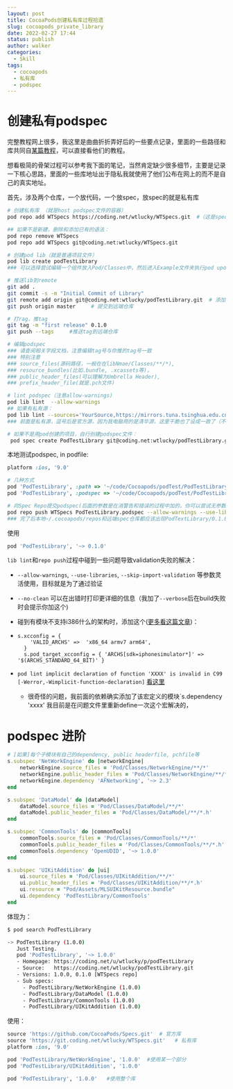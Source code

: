 ```yaml
---
layout: post
title: CocoaPods创建私有库过程拾遗
slug: cocoapods_private_library
date: 2022-02-27 17:44
status: publish
author: walker
categories: 
  - Skill
tags:
  - cocoapods
  - 私有库
  - podspec
---
```


# 创建私有podspec

完整教程网上很多，我这里是曲曲折折弄好后的一些要点记录，里面的一些路径和库共同自[某篇教程](http://blog.wtlucky.com/blog/2015/02/26/create-private-podspec/)，可以直接看他们的教程。

想看极简的骨架过程可以参考我下面的笔记，当然肯定缺少很多细节，主要是记录一下核心思路，里面的一些库地址出于隐私我就使用了他们公布在网上的而不是自己的真实地址。

首先，涉及两个仓库，一个放代码，一个放spec，放spec的就是私有库

```bash
# 创建私有库 （就是host podspec文件的容器）
pod repo add WTSpecs https://coding.net/wtlucky/WTSpecs.git  #（这是spec仓库）

## 如果不是新建，删除和添加已有的语法：
pod repo remove WTSpecs
pod repo add WTSpecs git@coding.net:wtlucky/WTSpecs.git

# 创建pod lib（就是普通项目文件）
pod lib create podTestLibrary
### 可以选择尝试编辑一个组件放入Pod/Classes中，然后进入Example文件夹执行pod update命令，再打开项目工程可以看到，刚刚添加的组件已经在Pods子工程下

# 推送lib到remote
git add .
git commit -s -m "Initial Commit of Library"
git remote add origin git@coding.net:wtlucky/podTestLibrary.git  # 添加远端仓库（这是代码仓库）
git push origin master     # 提交到远端仓库

# 打rag，推tag
git tag -m "first release" 0.1.0
git push --tags     #推送tag到远端仓库

# 编辑podspec
### 请查阅相关字段文档，注意编辑tag号与你推的tag号一致
### 特别注意
### source_files(源码路径，一般在在libNmae/Classes/**/*), 
### resource_bundles(比如.bundle, .xcassets等)， 
### public_header_files(可以理解为Umbrella Header), 
### prefix_header_file(就是.pch文件)

# lint podspec（注意allow-warnings)
pod lib lint  --allow-warnings 
## 如果有私有源：
pod lib lint --sources='YourSource,https://mirrors.tuna.tsinghua.edu.cn/git/CocoaPods/Specs.git'
### 前面是私有源，逗号后是官方源，因为我电脑用的是清华源，这里干脆也了设成一致了（不是必要）

# 如果不是用pod创建的项目，自行创建podspec文件：
 pod spec create PodTestLibrary git@coding.net:wtlucky/podTestLibrary.git  # 注意仓库名和仓库地址
```

本地测试podspec, in podfile:
```ruby
platform :ios, '9.0'

# 几种方式
pod 'PodTestLibrary', :path => '~/code/Cocoapods/podTest/PodTestLibrary'      # 指定路径
pod 'PodTestLibrary', :podspec => '~/code/Cocoapods/podTest/PodTestLibrary/PodTestLibrary.podspec'  # 指定podspec文件
```

```bash
# 向Spec Repo提交podspec(后面的参数是在消警告和错误的过程中加的，你可以尝试无参数先跑，碰到问题再逐个解决)
pod repo push WTSpecs PodTestLibrary.podspec --allow-warnings --use-libraries --skip-import-validation --verbose
### 完了后本地~/.cocoapods/repos和远端spec仓库都应该出现PodTextLibrary/0.1.0这个文件夹(对应你刚打的tag），里面有（且只有）刚才创建的podspec文件
```

使用
```ruby
pod 'PodTestLibrary', '~> 0.1.0'
```

`lib lint`和`repo push`过程中碰到一些问题导致validation失败的解决：
* `--allow-warnings`, `--use-libraries`, `--skip-import-validation` 等参数灵活使用，目标就是为了通过验证

* `--no-clean` 可以在出错时打印更详细的信息（我加了`--verbose`后在build失败时会提示你加这个)

* 碰到有模块不支持i386什么的架构时，添加这个([更多看这篇文章](https://blog.nowcoder.net/n/68dac16078184973ac061027817a2d9a?from=nowcoder_improve))：

* ```rub
  s.xcconfig = {
      'VALID_ARCHS' =>  'x86_64 armv7 arm64',
    }
    s.pod_target_xcconfig = { 'ARCHS[sdk=iphonesimulator*]' => '$(ARCHS_STANDARD_64_BIT)' }
  ```

* `pod lint implicit declaration of function 'XXXX' is invalid in C99 [-Werror,-Wimplicit-function-declaration]` [看这里](https://blog.csdn.net/cnwyt/article/details/105073749) 

  * 很奇怪的问题，我前面的依赖确实添加了该宏定义的模块`s.dependency 'xxxx' 我目前是在问题文件里重新define一次这个宏解决的，

# podspec 进阶

```ruby
# [如果]每个子模块有自己的dependency, public headerfile, pchfile等
s.subspec 'NetWorkEngine' do |networkEngine|
    networkEngine.source_files = 'Pod/Classes/NetworkEngine/**/*'
    networkEngine.public_header_files = 'Pod/Classes/NetworkEngine/**/*.h'
    networkEngine.dependency 'AFNetworking', '~> 2.3'
end

s.subspec 'DataModel' do |dataModel|
    dataModel.source_files = 'Pod/Classes/DataModel/**/*'
    dataModel.public_header_files = 'Pod/Classes/DataModel/**/*.h'
end

s.subspec 'CommonTools' do |commonTools|
    commonTools.source_files = 'Pod/Classes/CommonTools/**/*'
    commonTools.public_header_files = 'Pod/Classes/CommonTools/**/*.h'
    commonTools.dependency 'OpenUDID', '~> 1.0.0'
end

s.subspec 'UIKitAddition' do |ui|
    ui.source_files = 'Pod/Classes/UIKitAddition/**/*'
    ui.public_header_files = 'Pod/Classes/UIKitAddition/**/*.h'
    ui.resource = "Pod/Assets/MLSUIKitResource.bundle"
    ui.dependency 'PodTestLibrary/CommonTools'
end
```

体现为：

```bash
$ pod search PodTestLibrary

-> PodTestLibrary (1.0.0)
   Just Testing.
   pod 'PodTestLibrary', '~> 1.0.0'
   - Homepage: https://coding.net/u/wtlucky/p/podTestLibrary
   - Source:   https://coding.net/wtlucky/podTestLibrary.git
   - Versions: 1.0.0, 0.1.0 [WTSpecs repo]
   - Sub specs:
     - PodTestLibrary/NetWorkEngine (1.0.0)
     - PodTestLibrary/DataModel (1.0.0)
     - PodTestLibrary/CommonTools (1.0.0)
     - PodTestLibrary/UIKitAddition (1.0.0)
```

使用：

```ruby
source 'https://github.com/CocoaPods/Specs.git'  # 官方库
source 'https://git.coding.net/wtlucky/WTSpecs.git'   # 私有库
platform :ios, '9.0'

pod 'PodTestLibrary/NetWorkEngine', '1.0.0'  #使用某一个部分
pod 'PodTestLibrary/UIKitAddition', '1.0.0'

pod 'PodTestLibrary', '1.0.0'   #使用整个库
```

